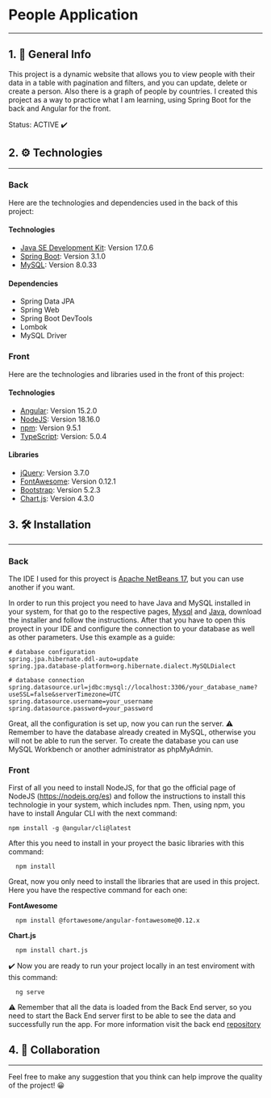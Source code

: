 # People Application
***
## 1. :notebook_with_decorative_cover: General Info
This project is a dynamic website that allows you to view people with their data in a table with pagination and filters, and you can update, delete or create a person. Also there is a graph of people by countries. 
I created this project as a way to practice what I am learning, using Spring Boot for the back and Angular for the front. 

Status: ACTIVE :heavy_check_mark:

## 2. :gear: Technologies
***
### Back
Here are the technologies and dependencies used in the back of this project:
#### Technologies
* [Java SE Development Kit](https://www.java.com/es/): Version 17.0.6
* [Spring Boot](https://spring.io/projects/spring-boot): Version 3.1.0
* [MySQL](https://www.mysql.com/): Version 8.0.33
#### Dependencies
* Spring Data JPA
* Spring Web
* Spring Boot DevTools
* Lombok
* MySQL Driver
### Front
Here are the technologies and libraries used in the front of this project:
#### Technologies
* [Angular](https://angular.io/): Version 15.2.0
* [NodeJS](https://nodejs.org/es): Version 18.16.0
* [npm](https://www.npmjs.com/): Version 9.5.1
* [TypeScript](https://www.typescriptlang.org/): Version: 5.0.4
#### Libraries
* [jQuery](https://jquery.com/): Version 3.7.0
* [FontAwesome](https://fontawesome.com/): Version 0.12.1
* [Bootstrap](https://getbootstrap.com/): Version 5.2.3
* [Chart.js](https://www.chartjs.org/docs/latest/): Version 4.3.0
## 3. :hammer_and_wrench: Installation
***
### Back
The IDE I used for this proyect is [Apache NetBeans 17](https://netbeans.apache.org/), but you can use another if you want.

In order to run this project you need to have Java and MySQL installed in your system, for that go to the respective pages, [Mysql](https://dev.mysql.com/downloads/mysql/) and [Java](https://www.oracle.com/java/technologies/javase/jdk17-archive-downloads.html), download the installer and follow the instructions. After that you have to open this proyect in your IDE and configure the connection to your database as well as other parameters. Use this example as a guide: 
```
# database configuration
spring.jpa.hibernate.ddl-auto=update
spring.jpa.database-platform=org.hibernate.dialect.MySQLDialect

# database connection
spring.datasource.url=jdbc:mysql://localhost:3306/your_database_name?useSSL=false&serverTimezone=UTC
spring.datasource.username=your_username
spring.datasource.password=your_password
```
Great, all the configuration is set up, now you can run the server. :warning: Remember to have the database already created in MySQL, otherwise you will not be able to run the server. To create the database you can use MySQL Workbench or another administrator as phpMyAdmin.

### Front

First of all you need to install NodeJS, for that go the official page of NodeJS (https://nodejs.org/es) and follow the instructions to install this technologie in your system, which includes npm. 
Then, using npm, you have to install Angular CLI with the next command:
  ```
  npm install -g @angular/cli@latest
  ```
After this you need to install in your proyect the basic libraries with this command:
```
  npm install
 ```
Great, now you only need to install the libraries that are used in this project. Here you have the respective command for each one:

**FontAwesome**
```
  npm install @fortawesome/angular-fontawesome@0.12.x
```
**Chart.js**
```
  npm install chart.js
```
:heavy_check_mark: Now you are ready to run your project locally in an test enviroment with this command:
```
  ng serve
```
:warning: Remember that all the data is loaded from the Back End server, so you need to start the Back End server first to be able to see the data and successfully run the app. For more information visit the back end [repository](https://github.com/JulianMeneses1/Portafolio-BackEnd-AP)

## 4. :wave: Collaboration
***
Feel free to make any suggestion that you think can help improve the quality of the project! :grinning:




